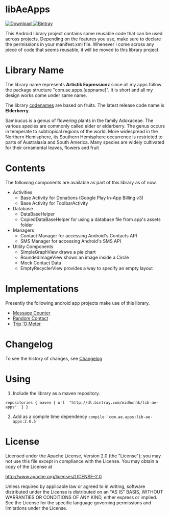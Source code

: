# libAeApps
[ ![Download](https://api.bintray.com/packages/midhunhk/lib-ae-apps/ae-apps-library/images/download.svg?version=V2.0.5) ](https://bintray.com/midhunhk/lib-ae-apps/ae-apps-library/V2.0.5/link)
[![Bintray](https://img.shields.io/bintray/v/asciidoctor/maven/asciidoctorj.svg)](https://bintray.com/midhunhk/lib-ae-apps/ae-apps-library/_latestVersion)

This Android library project contains some reusable code that can be used across projects. Depending on the features you use, make sure to declare the permissions in your manifest.xml file. Whenever I come across any piece of code that seems reusable, it will be moved to this library project.

# Library Name
The library name represents **Artistik Expressionz** since all my apps follow the package structure "com.ae.apps.[appname]". It is short and all my design works come under same name.

The library [codenames](https://github.com/midhunhk/ae-apps-library/wiki/Codenames) are based on fruits. The latest release code name is **Elderberry**.

Sambucus is a genus of flowering plants in the family Adoxaceae. The various species are commonly called elder or elderberry. The genus occurs in temperate to subtropical regions of the world. More widespread in the Northern Hemisphere, its Southern Hemisphere occurrence is restricted to parts of Australasia and South America. Many species are widely cultivated for their ornamental leaves, flowers and fruit

# Contents
The following components are available as part of this library as of now.

* Activities
  * Base Activity for Donations (Google Play In-App Billing v3)
  * Base Activity for ToolbarActivity
* Database  
  * DataBaseHelper
  * CopiedDataBaseHelper for using a database file from app's assets folder
* Managers  
  * Contact Manager for accessing Android's Contacts API
  * SMS Manager for accessing Android's SMS API  
* Utility Components
  * SimpleGraphView draws a pie chart
  * RoundedImageView shows an image inside a Circle
  * Mock Contact Data
  * EmptyRecyclerView provides a way to specify an empty layout

# Implementations
Presently the following android app projects make use of this library.

* <a href="https://github.com/midhunhk/message-counter">Message Counter</a>
* <a href="https://github.com/midhunhk/random-contact">Random Contact</a>
* <a href="https://github.com/midhunhk/trip-o-meter">Trip 'O Meter</a>

# Changelog
To see the history of changes, see [Changelog](https://github.com/midhunhk/ae-apps-library/blob/master/VersionHistory.md)

# Using
1. Include the library as a maven repository.

`
repositories {
    maven {
        url  "http://dl.bintray.com/midhunhk/lib-ae-apps" 
    }
}
`

2. Add as a compile time dependency
`compile 'com.ae.apps:lib-ae-apps:2.0.5'`

# License
Licensed under the Apache License, Version 2.0 (the "License");
 you may not use this file except in compliance with the License.
 You may obtain a copy of the License at
  
 http://www.apache.org/licenses/LICENSE-2.0
  
 Unless required by applicable law or agreed to in writing, software
 distributed under the License is distributed on an "AS IS" BASIS,
 WITHOUT WARRANTIES OR CONDITIONS OF ANY KIND, either express or implied.
 See the License for the specific language governing permissions and
 limitations under the License.
